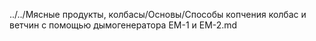 ../../Мясные продукты, колбасы/Основы/Способы копчения колбас и ветчин с помощью дымогенератора ЕМ-1 и ЕМ-2.md